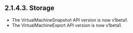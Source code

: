 ## 2.1.4.3. Storage

- The VirtualMachineSnapshot API version is now v1beta1.
- The VirtualMachineExport API version is now v1beta1.

